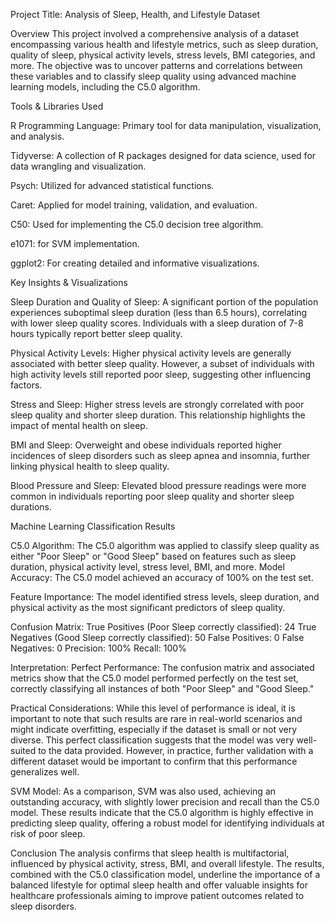 Project Title: Analysis of Sleep, Health, and Lifestyle Dataset

Overview
This project involved a comprehensive analysis of a dataset encompassing various health and lifestyle metrics, such as sleep duration, quality of sleep, physical activity levels, stress levels, BMI categories, and more. The objective was to uncover patterns and correlations between these variables and to classify sleep quality using advanced machine learning models, including the C5.0 algorithm.

Tools & Libraries Used

R Programming Language: Primary tool for data manipulation, visualization, and analysis.

Tidyverse: A collection of R packages designed for data science, used for data wrangling and visualization.

Psych: Utilized for advanced statistical functions.

Caret: Applied for model training, validation, and evaluation.

C50: Used for implementing the C5.0 decision tree algorithm.

e1071: for SVM implementation.

ggplot2: For creating detailed and informative visualizations.

Key Insights & Visualizations

Sleep Duration and Quality of Sleep:
A significant portion of the population experiences suboptimal sleep duration (less than 6.5 hours), correlating with lower sleep quality scores.
Individuals with a sleep duration of 7-8 hours typically report better sleep quality.

Physical Activity Levels:
Higher physical activity levels are generally associated with better sleep quality. However, a subset of individuals with high activity levels still reported poor sleep, suggesting other influencing factors.

Stress and Sleep:
Higher stress levels are strongly correlated with poor sleep quality and shorter sleep duration. This relationship highlights the impact of mental health on sleep.

BMI and Sleep:
Overweight and obese individuals reported higher incidences of sleep disorders such as sleep apnea and insomnia, further linking physical health to sleep quality.

Blood Pressure and Sleep:
Elevated blood pressure readings were more common in individuals reporting poor sleep quality and shorter sleep durations.

Machine Learning Classification Results

C5.0 Algorithm:
The C5.0 algorithm was applied to classify sleep quality as either "Poor Sleep" or "Good Sleep" based on features such as sleep duration, physical activity level, stress level, BMI, and more.
Model Accuracy: The C5.0 model achieved an accuracy of 100% on the test set.

Feature Importance: The model identified stress levels, sleep duration, and physical activity as the most significant predictors of sleep quality.

Confusion Matrix:
True Positives (Poor Sleep correctly classified): 24
True Negatives (Good Sleep correctly classified): 50
False Positives: 0
False Negatives: 0
Precision: 100%
Recall: 100%

Interpretation:
Perfect Performance: The confusion matrix and associated metrics show that the C5.0 model performed perfectly on the test set, 
correctly classifying all instances of both "Poor Sleep" and "Good Sleep."

Practical Considerations:
While this level of performance is ideal, it is important to note that such results are rare in real-world scenarios and might indicate overfitting, especially if the dataset is small or not very diverse.
This perfect classification suggests that the model was very well-suited to the data provided. 
However, in practice, further validation with a different dataset would be important to confirm that this performance generalizes well.

SVM Model:
As a comparison, SVM was also used, achieving an outstanding accuracy, with slightly lower precision and recall than the C5.0 model.
These results indicate that the C5.0 algorithm is highly effective in predicting sleep quality, offering a robust model for identifying individuals at risk of poor sleep.

Conclusion
The analysis confirms that sleep health is multifactorial, influenced by physical activity, stress, BMI, and overall lifestyle. The results, combined with the C5.0 classification model, underline the importance of a balanced lifestyle for optimal sleep health and offer valuable insights for healthcare professionals aiming to improve patient outcomes related to sleep disorders.
